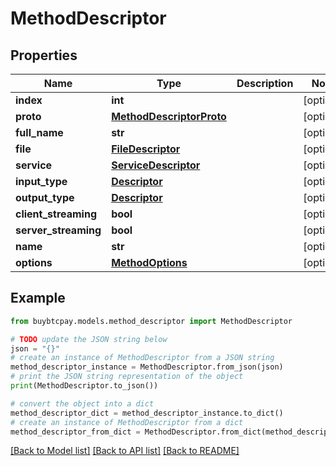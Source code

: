 # MethodDescriptor


## Properties

Name | Type | Description | Notes
------------ | ------------- | ------------- | -------------
**index** | **int** |  | [optional] 
**proto** | [**MethodDescriptorProto**](MethodDescriptorProto.md) |  | [optional] 
**full_name** | **str** |  | [optional] 
**file** | [**FileDescriptor**](FileDescriptor.md) |  | [optional] 
**service** | [**ServiceDescriptor**](ServiceDescriptor.md) |  | [optional] 
**input_type** | [**Descriptor**](Descriptor.md) |  | [optional] 
**output_type** | [**Descriptor**](Descriptor.md) |  | [optional] 
**client_streaming** | **bool** |  | [optional] 
**server_streaming** | **bool** |  | [optional] 
**name** | **str** |  | [optional] 
**options** | [**MethodOptions**](MethodOptions.md) |  | [optional] 

## Example

```python
from buybtcpay.models.method_descriptor import MethodDescriptor

# TODO update the JSON string below
json = "{}"
# create an instance of MethodDescriptor from a JSON string
method_descriptor_instance = MethodDescriptor.from_json(json)
# print the JSON string representation of the object
print(MethodDescriptor.to_json())

# convert the object into a dict
method_descriptor_dict = method_descriptor_instance.to_dict()
# create an instance of MethodDescriptor from a dict
method_descriptor_from_dict = MethodDescriptor.from_dict(method_descriptor_dict)
```
[[Back to Model list]](../README.md#documentation-for-models) [[Back to API list]](../README.md#documentation-for-api-endpoints) [[Back to README]](../README.md)


